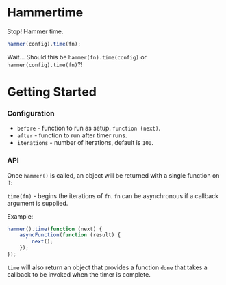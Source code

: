 # Hammertime

Stop! Hammer time.

```javascript
hammer(config).time(fn);
```

Wait... Should this be `hammer(fn).time(config)` or `hammer(config).time(fn)`?!

# Getting Started

### Configuration

- `before` - function to run as setup. `function (next)`.
- `after` - function to run after timer runs.
- `iterations` - number of iterations, default is `100`.

### API

Once `hammer()` is called, an object will be returned with a single function on it:

`time(fn)` - begins the iterations of `fn`. `fn` can be asynchronous if a callback argument is supplied.

Example:

```javascript
hammer().time(function (next) {
    asyncFunction(function (result) {
        next();
    });
});
```

`time` will also return an object that provides a function `done` that takes a callback to be invoked when the timer is complete.

